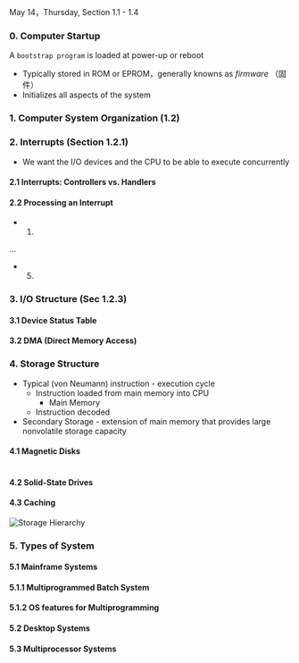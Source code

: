 May 14，Thursday, Section 1.1 - 1.4
### 0. Computer Startup
A `bootstrap program` is loaded at power-up or reboot
* Typically stored in ROM or EPROM，generally knowns as *firmware* （固件）
* Initializes all aspects of the system
### 1. Computer System Organization (1.2)
### 2. Interrupts (Section 1.2.1)
* We want the I/O devices and the CPU to be able to execute concurrently
#### 2.1 Interrupts: Controllers vs. Handlers
#### 2.2 Processing an Interrupt
* 1. 
...
* 5.

### 3. I/O Structure (Sec 1.2.3)
#### 3.1 Device Status Table
#### 3.2 DMA (Direct Memory Access)

### 4. Storage Structure
* Typical (von Neumann) instruction - execution cycle
  * Instruction loaded from main memory into CPU
    * Main Memory
  * Instruction decoded
* Secondary Storage - extension of main memory that provides large nonvolatile storage capacity

#### 4.1 Magnetic Disks
![]()
#### 4.2 Solid-State Drives
#### 4.3 Caching
![Storage Hierarchy]()

### 5. Types of System
#### 5.1 Mainframe Systems
#### 5.1.1 Multiprogrammed Batch System
#### 5.1.2 OS features for Multiprogramming
#### 5.2 Desktop Systems
#### 5.3 Multiprocessor Systems
